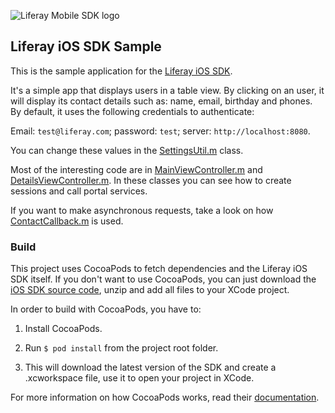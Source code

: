 ![Liferay Mobile SDK logo](https://github.com/liferay/liferay-mobile-sdk/raw/master/logo.png)

## Liferay iOS SDK Sample

This is the sample application for the [Liferay iOS SDK](https://github.com/liferay/liferay-mobile-sdk/tree/master/ios).

It's a simple app that displays users in a table view. By clicking on an user, it will display its contact details such as: name, email, birthday and phones. By default, it uses the following credentials to authenticate:

Email: `test@liferay.com`; password: `test`; server: `http://localhost:8080`.

You can change these values in the [SettingsUtil.m](Util/SettingsUtil.m) class.

Most of the interesting code are in [MainViewController.m](Controller/MainViewController.m) and [DetailsViewController.m](Controller/DetailsViewController.m). In these classes you can see how to create sessions and call portal services.

If you want to make asynchronous requests, take a look on how [ContactCallback.m](Callback/ContactCallback.m) is used.

### Build

This project uses CocoaPods to fetch dependencies and the Liferay iOS SDK itself. If you don't want to use CocoaPods, you can just download the [iOS SDK source code](https://github.com/liferay/liferay-mobile-sdk/releases), unzip and add all files to your XCode project.

In order to build with CocoaPods, you have to:

1. Install CocoaPods.

2. Run `$ pod install` from the project root folder.

3. This will download the latest version of the SDK and create a .xcworkspace
file, use it to open your project in XCode.

For more information on how CocoaPods works, read their
[documentation](http://guides.cocoapods.org/using/index.html).
